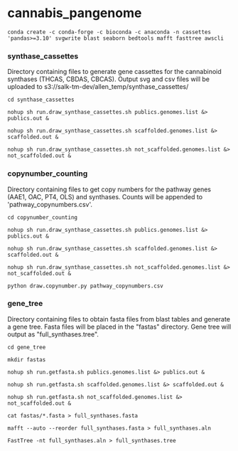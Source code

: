 # cannabis_pangenome
```
conda create -c conda-forge -c bioconda -c anaconda -n cassettes 'pandas>=3.10' svgwrite blast seaborn bedtools mafft fasttree awscli
```

### synthase_cassettes
Directory containing files to generate gene cassettes for the cannabinoid synthases (THCAS, CBDAS, CBCAS).
Output svg and csv files will be uploaded to s3://salk-tm-dev/allen_temp/synthase_cassettes/
```
cd synthase_cassettes

nohup sh run.draw_synthase_cassettes.sh publics.genomes.list &> publics.out &

nohup sh run.draw_synthase_cassettes.sh scaffolded.genomes.list &> scaffolded.out &

nohup sh run.draw_synthase_cassettes.sh not_scaffolded.genomes.list &> not_scaffolded.out &
```

### copynumber_counting
Directory containing files to get copy numbers for the pathway genes (AAE1, OAC, PT4, OLS) and synthases.
Counts will be appended to 'pathway_copynumbers.csv'.
```
cd copynumber_counting

nohup sh run.draw_synthase_cassettes.sh publics.genomes.list &> publics.out &

nohup sh run.draw_synthase_cassettes.sh scaffolded.genomes.list &> scaffolded.out &

nohup sh run.draw_synthase_cassettes.sh not_scaffolded.genomes.list &> not_scaffolded.out &

python draw.copynumber.py pathway_copynumbers.csv
```

### gene_tree
Directory containing files to obtain fasta files from blast tables and generate a gene tree.
Fasta files will be placed in the "fastas" directory. Gene tree will output as "full_synthases.tree".
```
cd gene_tree

mkdir fastas

nohup sh run.getfasta.sh publics.genomes.list &> publics.out &

nohup sh run.getfasta.sh scaffolded.genomes.list &> scaffolded.out &

nohup sh run.getfasta.sh not_scaffolded.genomes.list &> not_scaffolded.out &

cat fastas/*.fasta > full_synthases.fasta

mafft --auto --reorder full_synthases.fasta > full_synthases.aln

FastTree -nt full_synthases.aln > full_synthases.tree
```